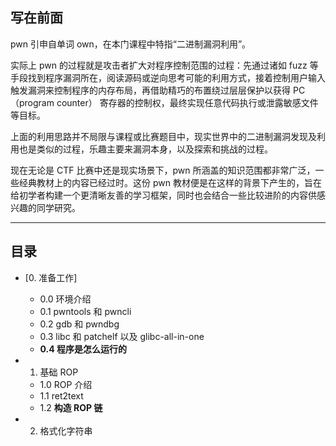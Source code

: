 ##  写在前面

pwn 引申自单词 own，在本门课程中特指“二进制漏洞利用”。

实际上 pwn 的过程就是攻击者扩大对程序控制范围的过程：先通过诸如 fuzz 等手段找到程序漏洞所在，阅读源码或逆向思考可能的利用方式，接着控制用户输入触发漏洞来控制程序的内存布局，再借助精巧的布置绕过层层保护以获得 PC（program counter） 寄存器的控制权，最终实现任意代码执行或泄露敏感文件等目标。

上面的利用思路并不局限与课程或比赛题目中，现实世界中的二进制漏洞发现及利用也是类似的过程，乐趣主要来漏洞本身，以及探索和挑战的过程。

现在无论是 CTF 比赛中还是现实场景下，pwn 所涵盖的知识范围都非常广泛，一些经典教材上的内容已经过时。这份 pwn 教材便是在这样的背景下产生的，旨在给初学者构建一个更清晰友善的学习框架，同时也会结合一些比较进阶的内容供感兴趣的同学研究。

---

## 目录

-   [0. 准备工作]
    -   0.0 环境介绍
    -   0.1 pwntools 和 pwncli
    -   0.2 gdb 和 pwndbg
    -   0.3 libc 和 patchelf 以及 glibc-all-in-one
    -   **0.4 程序是怎么运行的**

-   1. 基础 ROP
    -   1.0 ROP 介绍
    -   1.1 ret2text
    -   1.2 **构造 ROP 链**

-   2. 格式化字符串
